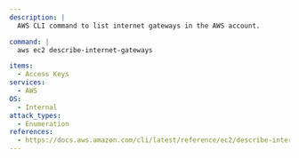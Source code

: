```yaml
---
description: |
  AWS CLI command to list internet gateways in the AWS account.

command: |
  aws ec2 describe-internet-gateways

items:
  - Access Keys
services:
  - AWS
OS:
  - Internal
attack_types:
  - Enumeration
references:
  - https://docs.aws.amazon.com/cli/latest/reference/ec2/describe-internet-gateways.html
---
```

